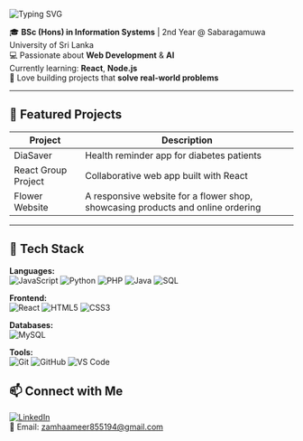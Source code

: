 ![Typing SVG](https://readme-typing-svg.herokuapp.com?size=28&color=B22222&font=Fira+Code&center=true&vCenter=true&width=1000&lines=Hi+there!💁‍♀️+I'm+Zamha+Ameer)

🎓 **BSc (Hons) in Information Systems** | 2nd Year @ Sabaragamuwa University of Sri Lanka  
💻 Passionate about **Web Development** & **AI**  
   Currently learning: **React**, **Node.js**  
🚀 Love building projects that **solve real-world problems**  

---

## 🔹 Featured Projects
| Project | Description |
|---------|-------------|
| DiaSaver | Health reminder app for diabetes patients |
| React Group Project | Collaborative web app built with React |
| Flower Website | A responsive website for a flower shop, showcasing products and online ordering |

---

## 🔹 Tech Stack
**Languages:**  
![JavaScript](https://img.shields.io/badge/JavaScript-F7DF1E?style=for-the-badge&logo=javascript&logoColor=black) 
![Python](https://img.shields.io/badge/Python-3776AB?style=for-the-badge&logo=python&logoColor=white) 
![PHP](https://img.shields.io/badge/PHP-777BB4?style=for-the-badge&logo=php&logoColor=white) 
![Java](https://img.shields.io/badge/Java-007396?style=for-the-badge&logo=java&logoColor=white) 
![SQL](https://img.shields.io/badge/SQL-4479A1?style=for-the-badge&logo=sql&logoColor=white)

**Frontend:**  
![React](https://img.shields.io/badge/React-61DAFB?style=for-the-badge&logo=react&logoColor=black) 
![HTML5](https://img.shields.io/badge/HTML5-E34F26?style=for-the-badge&logo=html5&logoColor=white) 
![CSS3](https://img.shields.io/badge/CSS3-1572B6?style=for-the-badge&logo=css3&logoColor=white)

**Databases:**  
![MySQL](https://img.shields.io/badge/MySQL-4479A1?style=for-the-badge&logo=mysql&logoColor=white)

**Tools:**  
![Git](https://img.shields.io/badge/Git-F05032?style=for-the-badge&logo=git&logoColor=white) 
![GitHub](https://img.shields.io/badge/GitHub-181717?style=for-the-badge&logo=github&logoColor=white) 
![VS Code](https://img.shields.io/badge/VS%20Code-007ACC?style=for-the-badge&logo=visual-studio-code&logoColor=white)

## 📫 Connect with Me
[![LinkedIn](https://img.shields.io/badge/LinkedIn-0077B5?style=for-the-badge&logo=linkedin&logoColor=white)](https://www.linkedin.com/in/z-59a169344/)  
📧 Email: [zamhaameer855194@gmail.com](mailto:zamhaameer855194@gmail.com)

